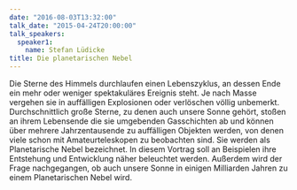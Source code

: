 ```yaml
---
date: "2016-08-03T13:32:00"
talk_date: "2015-04-24T20:00:00"
talk_speakers:
  speaker1:
    name: Stefan Lüdicke
title: Die planetarischen Nebel
---
```


Die Sterne des Himmels durchlaufen einen Lebenszyklus, an dessen Ende ein mehr oder weniger spektakuläres Ereignis steht. Je nach Masse vergehen sie in auffälligen Explosionen oder verlöschen völlig unbemerkt. Durchschnittlich große Sterne, zu denen auch unsere Sonne gehört, stoßen an ihrem Lebensende die sie umgebenden Gasschichten ab und können über mehrere Jahrzentausende zu auffälligen Objekten werden, von denen viele schon mit Amateurteleskopen zu beobachten sind. Sie werden als Planetarische Nebel bezeichnet. In diesem Vortrag soll an Beispielen ihre Entstehung und Entwicklung näher beleuchtet werden. Außerdem wird der Frage nachgegangen, ob auch unsere Sonne in einigen Milliarden Jahren zu einem Planetarischen Nebel wird.

